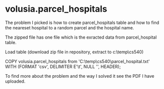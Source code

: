 # volusia.parcel_hospitals
The problem I picked is how to create parcel_hospitals table and how to find the neareset hospital to a random parcel and the hospital name. 

The zipped file has one file which is the exracted data from parcel_hospital table.

Load table (download zip file in repository, extract to c:\temp\cs540)

COPY volusia.parcel_hospitals from 'C:\temp\cs540\parcel_hospital.txt' WITH (FORMAT 'csv', DELIMITER E'\t', NULL '', HEADER);

To find more about the problem and the way I solved it see the PDF I have uploaded. 
